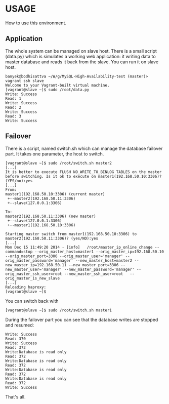 USAGE
=====

How to use this environment.

Application
-----------

The whole system can be managed on slave host. There is a small script (data.py) which is simulates a working web application: it writing data to master database and reads it back from the slave. You can run it on slave host. 
```
banyek@bodhisattva ~/W/g/MySQL-High-Availability-test (master)> vagrant ssh slave
Welcome to your Vagrant-built virtual machine.
[vagrant@slave ~]$ sudo /root/data.py
Write: Success
Read: 1
Write: Success
Read: 2
Write: Success
Read: 3
Write: Success
```

Failover
--------

There is a script, named switch.sh which can manage the database failover part. It takes one parameter, the host to switch. 

```
[vagrant@slave ~]$ sudo /root/switch.sh master2
[...]
It is better to execute FLUSH NO_WRITE_TO_BINLOG TABLES on the master before switching. Is it ok to execute on master1(192.168.50.10:3306)? (YES/no):yes
[...]
From:
master1(192.168.50.10:3306) (current master)
 +--master2(192.168.50.11:3306)
 +--slave(127.0.0.1:3306)

To:
master2(192.168.50.11:3306) (new master)
 +--slave(127.0.0.1:3306)
 +--master1(192.168.50.10:3306)

Starting master switch from master1(192.168.50.10:3306) to master2(192.168.50.11:3306)? (yes/NO):yes
[...]
Mon Dec 15 11:49:20 2014 - [info]   /root/master_ip_online_change --command=stop --orig_master_host=master1 --orig_master_ip=192.168.50.10 --orig_master_port=3306 --orig_master_user='manager' --orig_master_password='manager' --new_master_host=master2 --new_master_ip=192.168.50.11 --new_master_port=3306 --new_master_user='manager' --new_master_password='manager' --orig_master_ssh_user=root --new_master_ssh_user=root   --orig_master_is_new_slave
[...]
Reloading haproxy:
[vagrant@slave ~]$ 
```
You can switch back with 
```
[vagrant@slave ~]$ sudo /root/switch.sh master1
```

During the failover part you can see that the database writes are stopped and resumed:
```
Write: Success
Read: 370
Write: Success
Read: 372
Write:Database is read only
Read: 372
Write:Database is read only
Read: 372
Write:Database is read only
Read: 372
Write:Database is read only
Read: 372
Write: Success
```

That's all. 


